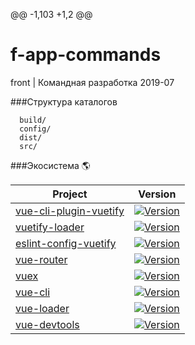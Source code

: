 @@ -1,103 +1,2 @@
# f-app-commands
front | Командная разработка 2019-07

###Структура каталогов

      build/             
      config/            
      dist/             
      src/               

###Экосистема  🌎

   <table>
      <thead>
      <tr>
        <th>Project</th>
        <th>Version</th>
      </tr>
      </thead>
      <tbody>
      <tr>
        <td>
          <a href="https://github.com/vuetifyjs/vue-cli-plugin-vuetify">vue-cli-plugin-vuetify</a>
        </td>
        <td>
          <a href="https://www.npmjs.com/package/vue-cli-plugin-vuetify">
            <img src="https://img.shields.io/npm/v/vue-cli-plugin-vuetify.svg" alt="Version">
          </a>
        </td>
      </tr>
      <tr>
        <td>
          <a href="https://github.com/vuetifyjs/vuetify-loader">vuetify-loader</a>
        </td>
        <td>
          <a href="https://www.npmjs.com/package/vuetify-loader">
            <img src="https://img.shields.io/npm/v/vuetify-loader.svg" alt="Version">
          </a>
        </td>
      </tr>
      <tr>
        <td>
          <a href="https://github.com/vuetifyjs/eslint-config-vuetify">eslint-config-vuetify</a>
        </td>
        <td>
          <a href="https://www.npmjs.com/package/eslint-config-vuetify">
            <img src="https://img.shields.io/npm/v/eslint-config-vuetify.svg" alt="Version">
          </a>
        </td>
      </tr>
      <tr>
        <td>
          <a href="https://github.com/vuejs/vue-router">vue-router</a>
        </td>
        <td>
          <a href="https://github.com/vuejs/vue-router">
            <img src="https://img.shields.io/npm/v/vue-router.svg" alt="Version">
          </a>
        </td>
      </tr>
      <tr>
        <td>
          <a href="https://github.com/vuejs/vue-router">vuex</a>
        </td>
        <td>
          <a href="https://github.com/vuejs/vue-router">
            <img src="https://img.shields.io/npm/v/vuex.svg" alt="Version">
          </a>
        </td>
      </tr>
      <tr>
        <td>
          <a href="https://github.com/vuejs/vue-cli">vue-cli</a>
        </td>
        <td>
          <a href="https://github.com/vuejs/vue-cli">
            <img src="https://img.shields.io/npm/v/@vue/cli.svg" alt="Version">
          </a>
        </td>
      </tr>
      <tr>
        <td>
          <a href="https://github.com/vuejs/vue-loader">vue-loader</a>
        </td>
        <td>
          <a href="https://github.com/vuejs/vue-loader">
            <img src="https://img.shields.io/npm/v/vue-loader.svg" alt="Version">
          </a>
        </td>
      </tr>
      <tr>
        <td>
          <a href="https://github.com/vuejs/vue-devtools">vue-devtools</a>
        </td>
        <td>
          <a href="https://github.com/vuejs/vue-devtoolsx">
            <img src="https://img.shields.io/chrome-web-store/v/nhdogjmejiglipccpnnnanhbledajbpd.svg" alt="Version">
          </a>
        </td>
      </tr>
      </tbody>
    </table>
